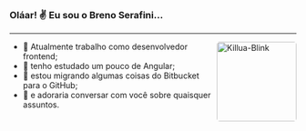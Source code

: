 ### Oláar! ✌️ Eu sou o Breno Serafini...
---

<img align="right" alt="Killua-Blink" height="140" style="border-radius: 5px;" src="https://brenoserafini.com/killuaBlink.gif">

- 🚀 Atualmente trabalho como desenvolvedor frontend;
- 🌱 tenho estudado um pouco de Angular;
- 👾 estou migrando algumas coisas do Bitbucket para o GitHub;
- 🥰 e adoraria conversar com você sobre quaisquer assuntos. 
<br>
<!-- - ⚡ FunFact:  -->
<!-- <p align="left"> <img src="https://komarev.com/ghpvc/?username=brenoserafini&&color=dc143c" alt="brenoserafini"/> </p> -->
